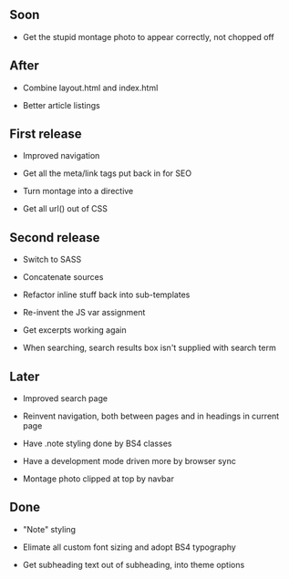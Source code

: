 ## Soon

- Get the stupid montage photo to appear correctly, not chopped off

## After

- Combine layout.html and index.html

- Better article listings

## First release

- Improved navigation

- Get all the meta/link tags put back in for SEO

- Turn montage into a directive

- Get all url() out of CSS

## Second release

- Switch to SASS

- Concatenate sources

- Refactor inline stuff back into sub-templates

- Re-invent the JS var assignment

- Get excerpts working again

- When searching, search results box isn't supplied with search term

## Later

- Improved search page

- Reinvent navigation, both between pages and in headings in 
  current page

- Have .note styling done by BS4 classes

- Have a development mode driven more by browser sync

- Montage photo clipped at top by navbar

## Done

- "Note" styling

- Elimate all custom font sizing and adopt BS4 typography

- Get subheading text out of subheading, into theme options
